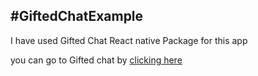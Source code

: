 #GiftedChatExample
----------

I have used Gifted Chat React native Package for this app

you can go to Gifted chat by [clicking here](https://github.com/FaridSafi/react-native-gifted-chat)
